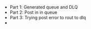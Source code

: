 * Part 1: Generated queue and DLQ
* Part 2: Post in in queue
* Part 3: Trying post error to rout to dlq
* 